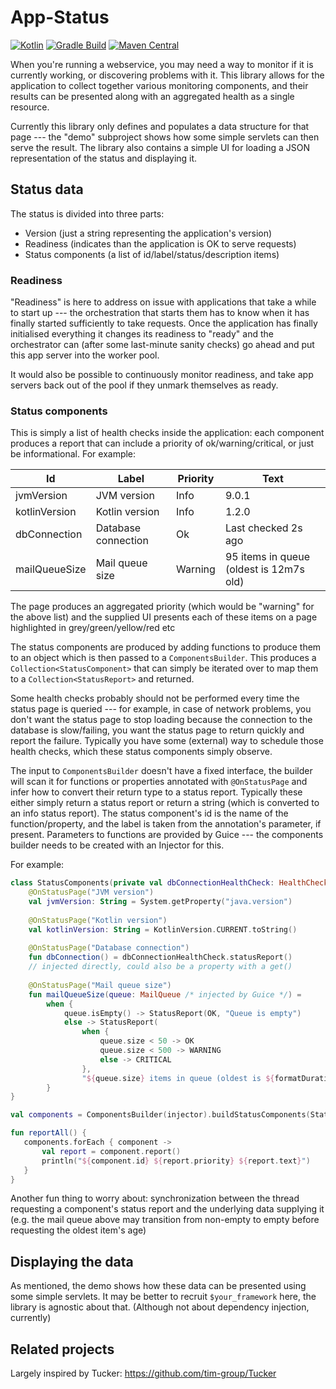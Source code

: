 App-Status
==========

[ ![Kotlin](https://img.shields.io/badge/kotlin-1.4.30-blue.svg)](http://kotlinlang.org)
[![Gradle Build](https://github.com/araqnid/app-status/actions/workflows/gradle-build.yml/badge.svg)](https://github.com/araqnid/app-status/actions/workflows/gradle-build.yml)
[![Maven Central](https://img.shields.io/maven-central/v/org.araqnid.app-status/app-status-core.svg)](http://search.maven.org/#search%7Cga%7C1%7Cg%3A%22org.araqnid.app-status%22%20AND%20a%3A%22app-status-core%22)

When you're running a webservice, you may need a way to monitor if it is currently working, or discovering
problems with it. This library allows for the application to collect together various monitoring components,
and their results can be presented along with an aggregated health as a single resource.

Currently this library only defines and populates a data structure for that page --- the "demo" subproject shows
how some simple servlets can then serve the result. The library also contains a simple UI for loading a JSON
representation of the status and displaying it.

Status data
-----------

The status is divided into three parts:

- Version (just a string representing the application's version)
- Readiness (indicates than the application is OK to serve requests)
- Status components (a list of id/label/status/description items)

### Readiness

"Readiness" is here to address on issue with applications that take a while to start up --- the orchestration that
starts them has to know when it has finally started sufficiently to take requests. Once the application has finally
initialised everything it changes its readiness to "ready" and the orchestrator can (after some last-minute sanity
checks) go ahead and put this app server into the worker pool.

It would also be possible to continuously monitor readiness, and take app servers back out of the pool if they unmark
themselves as ready.

### Status components

This is simply a list of health checks inside the application: each component produces a report that can include a
priority of ok/warning/critical, or just be informational. For example:

Id            | Label               | Priority | Text
--------------|---------------------|----------|-----------------------------------------
jvmVersion    | JVM version         | Info     | 9.0.1
kotlinVersion | Kotlin version      | Info     | 1.2.0
dbConnection  | Database connection | Ok       | Last checked 2s ago
mailQueueSize | Mail queue size     | Warning  | 95 items in queue (oldest is 12m7s old)

The page produces an aggregated priority (which would be "warning" for the above list) and the supplied UI presents
each of these items on a page highlighted in grey/green/yellow/red etc

The status components are produced by adding functions to produce them to an object which is then passed to a
`ComponentsBuilder`. This produces a `Collection<StatusComponent>` that can simply be iterated over to map them to
a `Collection<StatusReport>` and returned.

Some health checks probably should not be performed every time the status page is queried --- for example, in case of
network problems, you don't want the status page to stop loading because the connection to the database is slow/failing,
you want the status page to return quickly and report the failure. Typically you have some (external) way to schedule
those health checks, which these status components simply observe.

The input to `ComponentsBuilder` doesn't have a fixed interface, the builder will scan it for functions or properties
annotated with `@OnStatusPage` and infer how to convert their return type to a status report. Typically these either
simply return a status report or return a string (which is converted to an info status report). The status component's
id is the name of the function/property, and the label is taken from the annotation's parameter, if present. Parameters
to functions are provided by Guice --- the components builder needs to be created with an Injector for this.

For example:

```kotlin
class StatusComponents(private val dbConnectionHealthCheck: HealthCheck) {
    @OnStatusPage("JVM version")
    val jvmVersion: String = System.getProperty("java.version")
    
    @OnStatusPage("Kotlin version")
    val kotlinVersion: String = KotlinVersion.CURRENT.toString()
    
    @OnStatusPage("Database connection")
    fun dbConnection() = dbConnectionHealthCheck.statusReport()
    // injected directly, could also be a property with a get()
    
    @OnStatusPage("Mail queue size")
    fun mailQueueSize(queue: MailQueue /* injected by Guice */) =
        when {
            queue.isEmpty() -> StatusReport(OK, "Queue is empty")
            else -> StatusReport(
                when {
                    queue.size < 50 -> OK
                    queue.size < 500 -> WARNING
                    else -> CRITICAL
                },
                "${queue.size} items in queue (oldest is ${formatDuration(queue.oldest ?: Duration.ZERO)} old)")
        }
}

val components = ComponentsBuilder(injector).buildStatusComponents(StatusComponents(dbConnectionHealthCheck))

fun reportAll() {
   components.forEach { component ->
       val report = component.report()
       println("${component.id} ${report.priority} ${report.text}")
   }
}
```

Another fun thing to worry about: synchronization between the thread requesting a component's status report and the
underlying data supplying it (e.g. the mail queue above may transition from non-empty to empty before requesting the
oldest item's age)

Displaying the data
-------------------

As mentioned, the demo shows how these data can be presented using some simple servlets. It may be better to recruit
`$your_framework` here, the library is agnostic about that. (Although not about dependency injection, currently)

Related projects
----------------

Largely inspired by Tucker: https://github.com/tim-group/Tucker
